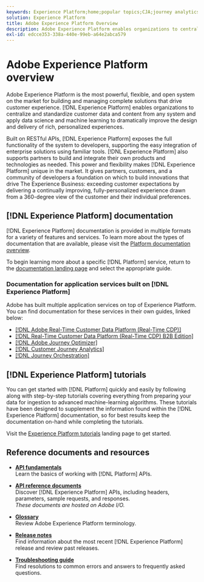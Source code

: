 ```yaml
---
keywords: Experience Platform;home;popular topics;CJA;journey analytics;customer journey analytics;campaign orchestration;orchestration;customer journey;journey;journey orchestration;capability;region
solution: Experience Platform
title: Adobe Experience Platform Overview
description: Adobe Experience Platform enables organizations to centralize and standardize customer data before applying data science and machine learning to dramatically improve the design and delivery of rich, personalized experiences.
exl-id: edcce353-338a-440e-99eb-a64e2abca579
---
```

# Adobe Experience Platform overview
 
Adobe Experience Platform is the most powerful, flexible, and open system on the market for building and managing complete solutions that drive customer experience. [!DNL Experience Platform] enables organizations to centralize and standardize customer data and content from any system and apply data science and machine learning to dramatically improve the design and delivery of rich, personalized experiences.

Built on RESTful APIs, [!DNL Experience Platform] exposes the full functionality of the system to developers, supporting the easy integration of enterprise solutions using familiar tools. [!DNL Experience Platform] also supports partners to build and integrate their own products and technologies as needed. This power and flexibility makes [!DNL Experience Platform] unique in the market. It gives partners, customers, and a community of developers a foundation on which to build innovations that drive The Experience Business: exceeding customer expectations by delivering a continually improving, fully-personalized experience drawn from a 360-degree view of the customer and their individual preferences.

## [!DNL Experience Platform] documentation

[!DNL Experience Platform] documentation is provided in multiple formats for a variety of features and services. To learn more about the types of documentation that are available, please visit the [Platform documentation overview](documentation/overview.md). 

To begin learning more about a specific [!DNL Platform] service, return to the [documentation landing page](https://experienceleague.adobe.com/docs/experience-platform.html) and select the appropriate guide.

### Documentation for application services built on [!DNL Experience Platform]

Adobe has built multiple application services on top of Experience Platform. You can find documentation for these services in their own guides, linked below:

* [[!DNL Adobe Real-Time Customer Data Platform (Real-Time CDP)]](../rtcdp/overview.md)
* [[!DNL Real-Time Customer Data Platform (Real-Time CDP) B2B Edition]](../rtcdp/b2b-overview.md)
* [[!DNL Adobe Journey Optimizer]](https://experienceleague.adobe.com/docs/journey-optimizer.html)
* [[!DNL Customer Journey Analytics]](https://experienceleague.adobe.com/docs/customer-journey-analytics.html) 
* [[!DNL Journey Orchestration]](https://experienceleague.adobe.com/docs/journey-orchestration.html)

## [!DNL Experience Platform] tutorials

You can get started with [!DNL Platform] quickly and easily by following along with step-by-step tutorials covering everything from preparing your data for ingestion to advanced machine-learning algorithms. These tutorials have been designed to supplement the information found within the [!DNL Experience Platform] documentation, so for best results keep the documentation on-hand while completing the tutorials. 

Visit the [Experience Platform tutorials](https://www.adobe.com/go/platform-tutorials-home-en) landing page to get started.

## Reference documents and resources

* [**API fundamentals**](api-fundamentals.md)  
Learn the basics of working with [!DNL Platform] APIs.

* [**API reference documents**](https://www.adobe.com/go/platform-api-reference-en)  
Discover [!DNL Experience Platform] APIs, including headers, parameters, sample requests, and responses.<br/>*These documents are hosted on Adobe I/O.*

* [**Glossary**](glossary.md)  
Review Adobe Experience Platform terminology.

* [**Release notes**](https://www.adobe.com/go/platform-release-notes-en)  
Find information about the most recent [!DNL Experience Platform] release and review past releases.

* [**Troubleshooting guide**](troubleshooting.md)  
Find resolutions to common errors and answers to frequently asked questions.
